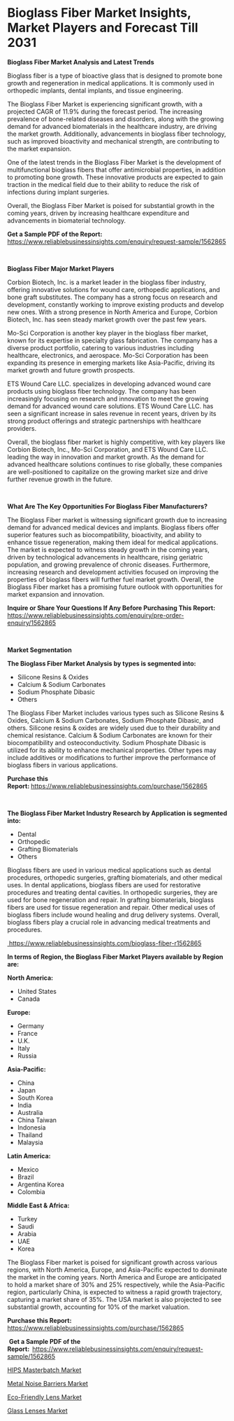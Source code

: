 <p><h1>Bioglass Fiber Market Insights, Market Players and Forecast Till 2031</h1></p><p><strong>Bioglass Fiber Market Analysis and Latest Trends</strong></p>
<p><p>Bioglass fiber is a type of bioactive glass that is designed to promote bone growth and regeneration in medical applications. It is commonly used in orthopedic implants, dental implants, and tissue engineering.</p><p>The Bioglass Fiber Market is experiencing significant growth, with a projected CAGR of 11.9% during the forecast period. The increasing prevalence of bone-related diseases and disorders, along with the growing demand for advanced biomaterials in the healthcare industry, are driving the market growth. Additionally, advancements in bioglass fiber technology, such as improved bioactivity and mechanical strength, are contributing to the market expansion.</p><p>One of the latest trends in the Bioglass Fiber Market is the development of multifunctional bioglass fibers that offer antimicrobial properties, in addition to promoting bone growth. These innovative products are expected to gain traction in the medical field due to their ability to reduce the risk of infections during implant surgeries.</p><p>Overall, the Bioglass Fiber Market is poised for substantial growth in the coming years, driven by increasing healthcare expenditure and advancements in biomaterial technology.</p></p>
<p><strong>Get a Sample PDF of the Report:&nbsp;</strong> <a href="https://www.reliablebusinessinsights.com/enquiry/request-sample/1562865">https://www.reliablebusinessinsights.com/enquiry/request-sample/1562865</a></p>
<p>&nbsp;</p>
<p><strong>Bioglass Fiber Major Market Players</strong></p>
<p><p>Corbion Biotech, Inc. is a market leader in the bioglass fiber industry, offering innovative solutions for wound care, orthopedic applications, and bone graft substitutes. The company has a strong focus on research and development, constantly working to improve existing products and develop new ones. With a strong presence in North America and Europe, Corbion Biotech, Inc. has seen steady market growth over the past few years.</p><p>Mo-Sci Corporation is another key player in the bioglass fiber market, known for its expertise in specialty glass fabrication. The company has a diverse product portfolio, catering to various industries including healthcare, electronics, and aerospace. Mo-Sci Corporation has been expanding its presence in emerging markets like Asia-Pacific, driving its market growth and future growth prospects.</p><p>ETS Wound Care LLC. specializes in developing advanced wound care products using bioglass fiber technology. The company has been increasingly focusing on research and innovation to meet the growing demand for advanced wound care solutions. ETS Wound Care LLC. has seen a significant increase in sales revenue in recent years, driven by its strong product offerings and strategic partnerships with healthcare providers.</p><p>Overall, the bioglass fiber market is highly competitive, with key players like Corbion Biotech, Inc., Mo-Sci Corporation, and ETS Wound Care LLC. leading the way in innovation and market growth. As the demand for advanced healthcare solutions continues to rise globally, these companies are well-positioned to capitalize on the growing market size and drive further revenue growth in the future.</p></p>
<p>&nbsp;</p>
<p><strong>What Are The Key Opportunities For Bioglass Fiber Manufacturers?</strong></p>
<p><p>The Bioglass Fiber market is witnessing significant growth due to increasing demand for advanced medical devices and implants. Bioglass fibers offer superior features such as biocompatibility, bioactivity, and ability to enhance tissue regeneration, making them ideal for medical applications. The market is expected to witness steady growth in the coming years, driven by technological advancements in healthcare, rising geriatric population, and growing prevalence of chronic diseases. Furthermore, increasing research and development activities focused on improving the properties of bioglass fibers will further fuel market growth. Overall, the Bioglass Fiber market has a promising future outlook with opportunities for market expansion and innovation.</p></p>
<p><strong>Inquire or Share Your Questions If Any Before Purchasing This Report:</strong> <a href="https://www.reliablebusinessinsights.com/enquiry/pre-order-enquiry/1562865">https://www.reliablebusinessinsights.com/enquiry/pre-order-enquiry/1562865</a></p>
<p>&nbsp;</p>
<p><strong>Market Segmentation</strong></p>
<p><strong>The Bioglass Fiber Market Analysis by types is segmented into:</strong></p>
<p><ul><li>Silicone Resins & Oxides</li><li>Calcium & Sodium Carbonates</li><li>Sodium Phosphate Dibasic</li><li>Others</li></ul></p>
<p><p>The Bioglass Fiber Market includes various types such as Silicone Resins & Oxides, Calcium & Sodium Carbonates, Sodium Phosphate Dibasic, and others. Silicone resins & oxides are widely used due to their durability and chemical resistance. Calcium & Sodium Carbonates are known for their biocompatibility and osteoconductivity. Sodium Phosphate Dibasic is utilized for its ability to enhance mechanical properties. Other types may include additives or modifications to further improve the performance of bioglass fibers in various applications.</p></p>
<p><strong>Purchase this Report:&nbsp;</strong><a href="https://www.reliablebusinessinsights.com/purchase/1562865">https://www.reliablebusinessinsights.com/purchase/1562865</a></p>
<p>&nbsp;</p>
<p><strong>The Bioglass Fiber Market Industry Research by Application is segmented into:</strong></p>
<p><ul><li>Dental</li><li>Orthopedic</li><li>Grafting Biomaterials</li><li>Others</li></ul></p>
<p><p>Bioglass fibers are used in various medical applications such as dental procedures, orthopedic surgeries, grafting biomaterials, and other medical uses. In dental applications, bioglass fibers are used for restorative procedures and treating dental cavities. In orthopedic surgeries, they are used for bone regeneration and repair. In grafting biomaterials, bioglass fibers are used for tissue regeneration and repair. Other medical uses of bioglass fibers include wound healing and drug delivery systems. Overall, bioglass fibers play a crucial role in advancing medical treatments and procedures.</p></p>
<p><a href="https://www.reliablebusinessinsights.com/bioglass-fiber-r1562865">&nbsp;https://www.reliablebusinessinsights.com/bioglass-fiber-r1562865</a></p>
<p><strong>In terms of Region, the Bioglass Fiber Market Players available by Region are:</strong></p>
<p>
    <p> <strong> North America: </strong>
        <ul>
            <li>United States</li>
            <li>Canada</li>
        </ul>
        </p> 
    <p> <strong> Europe: </strong>
        <ul>
            <li>Germany</li>
            <li>France</li>
            <li>U.K.</li>
            <li>Italy</li>
            <li>Russia</li>
        </ul>
        </p> 
    <p> <strong> Asia-Pacific: </strong>
        <ul>
            <li>China</li>
            <li>Japan</li>
            <li>South Korea</li>
            <li>India</li>
            <li>Australia</li>
            <li>China Taiwan</li>
            <li>Indonesia</li>
            <li>Thailand</li>
            <li>Malaysia</li>
        </ul>
        </p> 
    <p> <strong> Latin America: </strong>
        <ul>
            <li>Mexico</li>
            <li>Brazil</li>
            <li>Argentina Korea</li>
            <li>Colombia</li>
        </ul>
        </p> 
    <p> <strong> Middle East & Africa: </strong>
        <ul>
            <li>Turkey</li>
            <li>Saudi</li>
            <li>Arabia</li>
            <li>UAE</li>
            <li>Korea</li>
        </ul>
    </p>
    </p>
<p><p>The Bioglass Fiber market is poised for significant growth across various regions, with North America, Europe, and Asia-Pacific expected to dominate the market in the coming years. North America and Europe are anticipated to hold a market share of 30% and 25% respectively, while the Asia-Pacific region, particularly China, is expected to witness a rapid growth trajectory, capturing a market share of 35%. The USA market is also projected to see substantial growth, accounting for 10% of the market valuation.</p></p>
<p><strong>Purchase this Report: </strong><a href="https://www.reliablebusinessinsights.com/purchase/1562865">https://www.reliablebusinessinsights.com/purchase/1562865</a></p>
<p>&nbsp;<strong>Get a Sample PDF of the Report:&nbsp;&nbsp;</strong><a href="https://www.reliablebusinessinsights.com/enquiry/request-sample/1562865">https://www.reliablebusinessinsights.com/enquiry/request-sample/1562865</a></p>
<p><strong></strong></p>
<p><p><a href="https://www.linkedin.com/pulse/evaluating-global-hips-masterbatch-market-trends-growth-r5bze?trackingId=miAddgn334T1%2Bl%2Fonvds0w%3D%3D">HIPS Masterbatch Market</a></p><p><a href="https://www.linkedin.com/pulse/metal-noise-barriers-market-size-growth-industry-analysis-segmentation-zkgwe">Metal Noise Barriers Market</a></p><p><a href="https://github.com/hdicirhd4/Market-Research-Report-List-1/blob/main/eco-friendly-lens-market.md">Eco-Friendly Lens Market</a></p><p><a href="https://github.com/IkeSchumm04/Market-Research-Report-List-1/blob/main/glass-lenses-market.md">Glass Lenses Market</a></p></p>